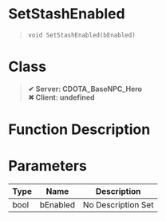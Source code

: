 # SetStashEnabled
> `void SetStashEnabled(bEnabled)`
# Class
> __✔ Server: CDOTA_BaseNPC_Hero__  
> __✖ Client: undefined__  
# Function Description

# Parameters
Type|Name|Description
--|--|--
bool|bEnabled|No Description Set
